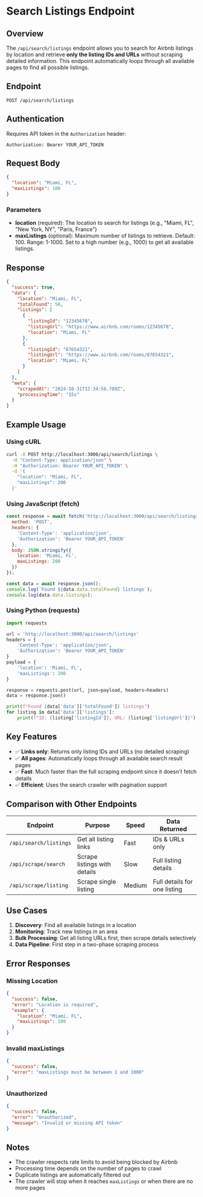 # Search Listings Endpoint

## Overview
The `/api/search/listings` endpoint allows you to search for Airbnb listings by location and retrieve **only the listing IDs and URLs** without scraping detailed information. This endpoint automatically loops through all available pages to find all possible listings.

## Endpoint
```
POST /api/search/listings
```

## Authentication
Requires API token in the `Authorization` header:
```
Authorization: Bearer YOUR_API_TOKEN
```

## Request Body
```json
{
  "location": "Miami, FL",
  "maxListings": 100
}
```

### Parameters
- **location** (required): The location to search for listings (e.g., "Miami, FL", "New York, NY", "Paris, France")
- **maxListings** (optional): Maximum number of listings to retrieve. Default: 100. Range: 1-1000. Set to a high number (e.g., 1000) to get all available listings.

## Response
```json
{
  "success": true,
  "data": {
    "location": "Miami, FL",
    "totalFound": 50,
    "listings": [
      {
        "listingId": "12345678",
        "listingUrl": "https://www.airbnb.com/rooms/12345678",
        "location": "Miami, FL"
      },
      {
        "listingId": "87654321",
        "listingUrl": "https://www.airbnb.com/rooms/87654321",
        "location": "Miami, FL"
      }
    ]
  },
  "meta": {
    "scrapedAt": "2024-10-31T12:34:56.789Z",
    "processingTime": "15s"
  }
}
```

## Example Usage

### Using cURL
```bash
curl -X POST http://localhost:3000/api/search/listings \
  -H "Content-Type: application/json" \
  -H "Authorization: Bearer YOUR_API_TOKEN" \
  -d '{
    "location": "Miami, FL",
    "maxListings": 200
  }'
```

### Using JavaScript (fetch)
```javascript
const response = await fetch('http://localhost:3000/api/search/listings', {
  method: 'POST',
  headers: {
    'Content-Type': 'application/json',
    'Authorization': 'Bearer YOUR_API_TOKEN'
  },
  body: JSON.stringify({
    location: 'Miami, FL',
    maxListings: 200
  })
});

const data = await response.json();
console.log(`Found ${data.data.totalFound} listings`);
console.log(data.data.listings);
```

### Using Python (requests)
```python
import requests

url = 'http://localhost:3000/api/search/listings'
headers = {
    'Content-Type': 'application/json',
    'Authorization': 'Bearer YOUR_API_TOKEN'
}
payload = {
    'location': 'Miami, FL',
    'maxListings': 200
}

response = requests.post(url, json=payload, headers=headers)
data = response.json()

print(f"Found {data['data']['totalFound']} listings")
for listing in data['data']['listings']:
    print(f"ID: {listing['listingId']}, URL: {listing['listingUrl']}")
```

## Key Features
- ✅ **Links only**: Returns only listing IDs and URLs (no detailed scraping)
- ✅ **All pages**: Automatically loops through all available search result pages
- ✅ **Fast**: Much faster than the full scraping endpoint since it doesn't fetch details
- ✅ **Efficient**: Uses the search crawler with pagination support

## Comparison with Other Endpoints

| Endpoint | Purpose | Speed | Data Returned |
|----------|---------|-------|---------------|
| `/api/search/listings` | Get all listing links | Fast | IDs & URLs only |
| `/api/scrape/search` | Scrape listings with details | Slow | Full listing details |
| `/api/scrape/listing` | Scrape single listing | Medium | Full details for one listing |

## Use Cases
1. **Discovery**: Find all available listings in a location
2. **Monitoring**: Track new listings in an area
3. **Bulk Processing**: Get all listing URLs first, then scrape details selectively
4. **Data Pipeline**: First step in a two-phase scraping process

## Error Responses

### Missing Location
```json
{
  "success": false,
  "error": "Location is required",
  "example": {
    "location": "Miami, FL",
    "maxListings": 100
  }
}
```

### Invalid maxListings
```json
{
  "success": false,
  "error": "maxListings must be between 1 and 1000"
}
```

### Unauthorized
```json
{
  "success": false,
  "error": "Unauthorized",
  "message": "Invalid or missing API token"
}
```

## Notes
- The crawler respects rate limits to avoid being blocked by Airbnb
- Processing time depends on the number of pages to crawl
- Duplicate listings are automatically filtered out
- The crawler will stop when it reaches `maxListings` or when there are no more pages
